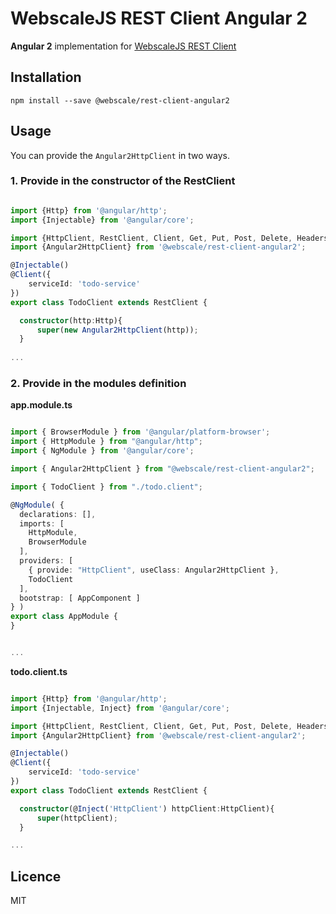 # WebscaleJS REST Client Angular 2

**Angular 2** implementation for [WebscaleJS REST Client](https://github.com/WebscaleJS/webscale/tree/master/webscale-rest-client)

## Installation
```
npm install --save @webscale/rest-client-angular2
```

## Usage

You can provide the `Angular2HttpClient` in two ways.

### 1. Provide in the constructor of the RestClient

```ts

import {Http} from '@angular/http';
import {Injectable} from '@angular/core';

import {HttpClient, RestClient, Client, Get, Put, Post, Delete, Headers, Path, Body, Query, Produces, MediaType} from '@webscale/rest-client';
import {Angular2HttpClient} from '@webscale/rest-client-angular2';

@Injectable()
@Client({
    serviceId: 'todo-service'
})
export class TodoClient extends RestClient {

  constructor(http:Http){
      super(new Angular2HttpClient(http));
  }
  
...  
```

### 2. Provide in the modules definition

**app.module.ts**
```ts

import { BrowserModule } from '@angular/platform-browser';
import { HttpModule } from "@angular/http";
import { NgModule } from '@angular/core';

import { Angular2HttpClient } from "@webscale/rest-client-angular2";

import { TodoClient } from "./todo.client";

@NgModule( {
  declarations: [],
  imports: [
    HttpModule,
    BrowserModule
  ],
  providers: [
    { provide: "HttpClient", useClass: Angular2HttpClient },
    TodoClient
  ],
  bootstrap: [ AppComponent ]
} )
export class AppModule {
}


...
```
**todo.client.ts**
```ts

import {Http} from '@angular/http';
import {Injectable, Inject} from '@angular/core';

import {HttpClient, RestClient, Client, Get, Put, Post, Delete, Headers, Path, Body, Query, Produces, MediaType} from '@webscale/rest-client';
import {Angular2HttpClient} from '@webscale/rest-client-angular2';

@Injectable()
@Client({
    serviceId: 'todo-service'
})
export class TodoClient extends RestClient {

  constructor(@Inject('HttpClient') httpClient:HttpClient){
      super(httpClient);
  }

...
```

## Licence

MIT
